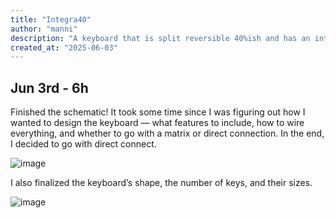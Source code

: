 ```yaml
---
title: "Integra40"
author: "manni"
description: "A keyboard that is split reversible 40%ish and has an integratted mcu"
created_at: "2025-06-03"
---
```


## Jun 3rd - 6h

Finished the schematic!
It took some time since I was figuring out how I wanted to design the keyboard — what features to include, how to wire everything, and whether to go with a matrix or direct connection. In the end, I decided to go with direct connect.

![image](https://github.com/user-attachments/assets/49c64dba-bd40-4ea0-a751-98f2b02a7990)

I also finalized the keyboard’s shape, the number of keys, and their sizes.

![image](https://github.com/user-attachments/assets/58501384-e8a4-445e-9fdf-c5993a1891eb)
